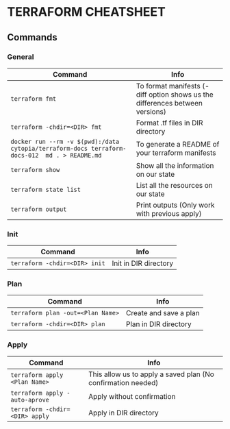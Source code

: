 # TERRAFORM CHEATSHEET

## Commands

### General

| Command | Info |
|---------|------|
| `terraform fmt` | To format manifests (-diff option shows us the differences between versions) |
| `terraform -chdir=<DIR> fmt` | Format .tf files in DIR directory |
| `docker run --rm -v $(pwd):/data cytopia/terraform-docs terraform-docs-012  md . > README.md` | To generate a README of your terraform manifests |
| `terraform show` | Show all the information on our state |
| `terraform state list` | List all the resources on our state |
| `terraform output`| Print outputs (Only work with previous apply) |

### Init

| Command | Info |
|---------|------|
| `terraform -chdir=<DIR> init` | Init in DIR directory |

### Plan

| Command | Info |
|---------|------|
| `terraform plan -out=<Plan Name>` | Create and save a plan |
| `terraform -chdir=<DIR> plan` | Plan in DIR directory |

### Apply

| Command | Info |
|---------|------|
| `terraform apply <Plan Name>` | This allow us to apply a saved plan (No confirmation needed) |
| `terraform apply -auto-aprove` | Apply without confirmation |
| `terraform -chdir=<DIR> apply` | Apply in DIR directory |
